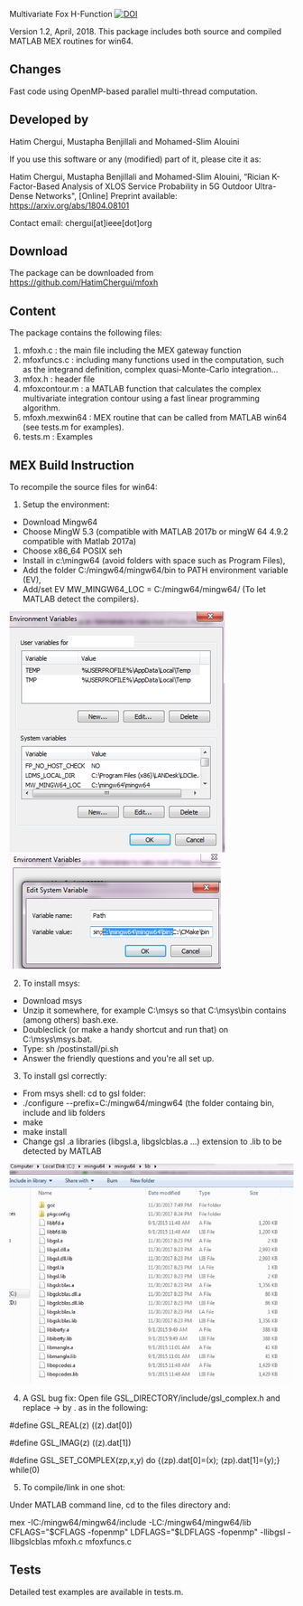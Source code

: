 Multivariate Fox H-Function [![DOI](https://zenodo.org/badge/DOI/10.5281/zenodo.1217925.svg)](https://doi.org/10.5281/zenodo.1217925)

Version 1.2, April, 2018. 
This package includes both source and compiled MATLAB MEX routines for win64.

Changes
-------
Fast code using OpenMP-based parallel multi-thread computation.

Developed by
-------------

Hatim Chergui, Mustapha Benjillali and Mohamed-Slim Alouini

If you use this software or any (modified) part of it, please cite it as:

Hatim Chergui, Mustapha Benjillali and Mohamed-Slim Alouini, “Rician K-Factor-Based Analysis of XLOS Service Probability in 5G Outdoor Ultra-Dense Networks", [Online] Preprint available: https://arxiv.org/abs/1804.08101

Contact email: chergui[at]ieee[dot]org

Download
--------

The package can be downloaded from https://github.com/HatimChergui/mfoxh

Content
-------

The package contains the following files:

1. mfoxh.c        : the main file including the MEX gateway function
2. mfoxfuncs.c    : including many functions used in the computation, such as the integrand definition, complex quasi-Monte-Carlo integration...
3. mfox.h         : header file
4. mfoxcontour.m  : a MATLAB function that calculates the complex multivariate integration contour using a fast linear programming algorithm.
5. mfoxh.mexwin64 : MEX routine that can be called from MATLAB win64 (see tests.m for examples).
6. tests.m        : Examples

MEX Build Instruction
---------------------

To recompile the source files for win64:
1. Setup the environment:
- Download Mingw64
- Choose MingW 5.3 (compatible with MATLAB 2017b or mingW 64 4.9.2 compatible with Matlab 2017a)
- Choose x86_64 POSIX seh
- Install in c:\mingw64 (avoid folders with space such as Program Files),
- Add the folder C:/mingw64/mingw64/bin to PATH environment variable (EV),
- Add/set EV MW_MINGW64_LOC = C:/mingw64/mingw64/ (To let MATLAB detect the compilers).
 
 ![Screenshot](env2.png)   ![Screenshot](PATH.png)
 
2. To install msys: 
- Download msys
- Unzip it somewhere, for example C:\msys so that C:\msys\bin contains (among others) bash.exe.
- Doubleclick (or make a handy shortcut and run that) on C:\msys\msys.bat.
- Type: sh /postinstall/pi.sh
- Answer the friendly questions and you're all set up.

3. To install gsl correctly:
- From msys shell: cd to gsl folder:
- ./configure --prefix=C:/mingw64/mingw64 (the folder containg bin, include and lib folders
- make
- make install
- Change gsl .a libraries (libgsl.a, libgslcblas.a ...) extension to .lib to be detected by MATLAB

![Screenshot](LIB.png)

4. A GSL bug fix: 
Open file GSL_DIRECTORY/include/gsl_complex.h and replace -> by . as in the following:

#define GSL_REAL(z) ((z).dat[0])

#define GSL_IMAG(z) ((z).dat[1])

#define GSL_SET_COMPLEX(zp,x,y) do {(zp).dat[0]=(x); (zp).dat[1]=(y);} while(0)

5. To compile/link in one shot:

Under MATLAB command line, cd to the files directory and:
   
mex -IC:/mingw64/mingw64/include -LC:/mingw64/mingw64/lib CFLAGS="$CFLAGS -fopenmp" LDFLAGS="$LDFLAGS -fopenmp" -llibgsl -llibgslcblas mfoxh.c mfoxfuncs.c            

Tests
-----

Detailed test examples are available in tests.m.
